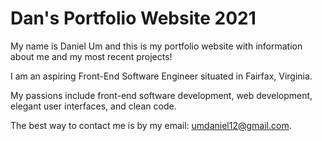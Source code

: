 # Dan's Portfolio Website 2021

My name is Daniel Um and this is my portfolio website with information about me and my most recent projects!

I am an aspiring Front-End Software Engineer situated in Fairfax, Virginia. 

My passions include front-end software development, web development, elegant user interfaces, and clean code.

The best way to contact me is by my email: umdaniel12@gmail.com.
